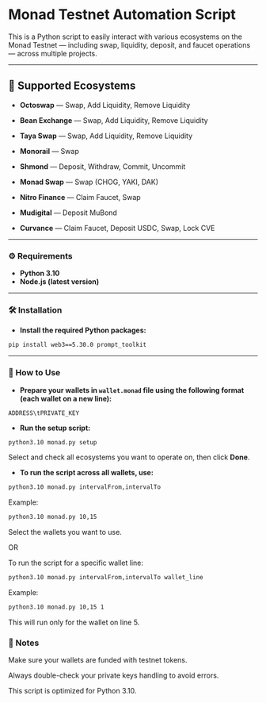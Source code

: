 # **Monad Testnet Automation Script**
This is a Python script to easily interact with various ecosystems on the Monad Testnet — including swap, liquidity, deposit, and faucet operations — across multiple projects.

---

## 🌟 Supported Ecosystems
- **Octoswap** — Swap, Add Liquidity, Remove Liquidity

- **Bean Exchange** — Swap, Add Liquidity, Remove Liquidity

- **Taya Swap** — Swap, Add Liquidity, Remove Liquidity

- **Monorail** — Swap

- **Shmond** — Deposit, Withdraw, Commit, Uncommit

- **Monad Swap** — Swap (CHOG, YAKI, DAK)

- **Nitro Finance** — Claim Faucet, Swap

- **Mudigital** — Deposit MuBond

- **Curvance** — Claim Faucet, Deposit USDC, Swap, Lock CVE

---

### ⚙️ Requirements
- **Python 3.10**
- **Node.js (latest version)**

---

### 🛠️ Installation
- **Install the required Python packages:**
```bash
pip install web3==5.30.0 prompt_toolkit
```

---

### 🚀 How to Use
- **Prepare your wallets in ```wallet.monad``` file using the following format (each wallet on a new line):**

```ADDRESS\tPRIVATE_KEY```

- **Run the setup script:**

```bash
python3.10 monad.py setup
```
Select and check all ecosystems you want to operate on, then click **Done**.

- **To run the script across all wallets, use:**

```bash
python3.10 monad.py intervalFrom,intervalTo
```
Example: 
```bash
python3.10 monad.py 10,15
```

Select the wallets you want to use.

OR

To run the script for a specific wallet line:

```bash
python3.10 monad.py intervalFrom,intervalTo wallet_line
```
Example: 
```bash
python3.10 monad.py 10,15 1
```

This will run only for the wallet on line 5.

### 📌 Notes
Make sure your wallets are funded with testnet tokens.

Always double-check your private keys handling to avoid errors.

This script is optimized for Python 3.10.
